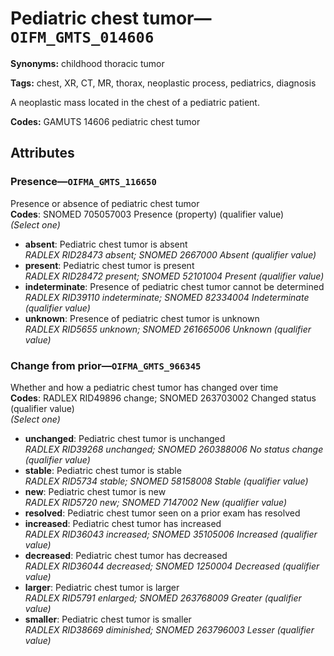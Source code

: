 # Pediatric chest tumor—`OIFM_GMTS_014606`

**Synonyms:** childhood thoracic tumor

**Tags:** chest, XR, CT, MR, thorax, neoplastic process, pediatrics, diagnosis

A neoplastic mass located in the chest of a pediatric patient.

**Codes:** GAMUTS 14606 pediatric chest tumor

## Attributes

### Presence—`OIFMA_GMTS_116650`

Presence or absence of pediatric chest tumor  
**Codes**: SNOMED 705057003 Presence (property) (qualifier value)  
*(Select one)*

- **absent**: Pediatric chest tumor is absent  
_RADLEX RID28473 absent; SNOMED 2667000 Absent (qualifier value)_
- **present**: Pediatric chest tumor is present  
_RADLEX RID28472 present; SNOMED 52101004 Present (qualifier value)_
- **indeterminate**: Presence of pediatric chest tumor cannot be determined  
_RADLEX RID39110 indeterminate; SNOMED 82334004 Indeterminate (qualifier value)_
- **unknown**: Presence of pediatric chest tumor is unknown  
_RADLEX RID5655 unknown; SNOMED 261665006 Unknown (qualifier value)_

### Change from prior—`OIFMA_GMTS_966345`

Whether and how a pediatric chest tumor has changed over time  
**Codes**: RADLEX RID49896 change; SNOMED 263703002 Changed status (qualifier value)  
*(Select one)*

- **unchanged**: Pediatric chest tumor is unchanged  
_RADLEX RID39268 unchanged; SNOMED 260388006 No status change (qualifier value)_
- **stable**: Pediatric chest tumor is stable  
_RADLEX RID5734 stable; SNOMED 58158008 Stable (qualifier value)_
- **new**: Pediatric chest tumor is new  
_RADLEX RID5720 new; SNOMED 7147002 New (qualifier value)_
- **resolved**: Pediatric chest tumor seen on a prior exam has resolved  
- **increased**: Pediatric chest tumor has increased  
_RADLEX RID36043 increased; SNOMED 35105006 Increased (qualifier value)_
- **decreased**: Pediatric chest tumor has decreased  
_RADLEX RID36044 decreased; SNOMED 1250004 Decreased (qualifier value)_
- **larger**: Pediatric chest tumor is larger  
_RADLEX RID5791 enlarged; SNOMED 263768009 Greater (qualifier value)_
- **smaller**: Pediatric chest tumor is smaller  
_RADLEX RID38669 diminished; SNOMED 263796003 Lesser (qualifier value)_